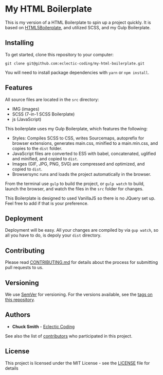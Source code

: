 # My HTML Boilerplate

This is my version of a HTML Boilerplate to spin up a project quickly. It is based on [HTML5Boilerplate](https://html5boilerplate.com/), and utilized SCSS, and my Gulp Boilerplate.

## Installing
To get started, clone this repository to your computer:
```
git clone git@github.com:eclectic-coding/my-html-boilerplate.git
```
You will need to install package dependencies with `yarn` or `npm install`.

## Features
All source files are located in the `src` directory:
- IMG (images)
- SCSS (7-in-1 SCSS Boilerplate)
- js (JavaScript)

This boilerplate uses my Gulp Boilerplate, which features the following:
- Styles: Compiles SCSS to CSS, writes Sourcemaps, autoprefix for browser extensions, generates main.css, minified to a main.min.css, and copies to the `dist` folder.
- JavaScript files are converted to ES5 with babel, concatenated, uglified and minified, and copied to `dist`.
- Images (GIF, JPG, PNG, SVG) are compressed and optimized, and copied to `dist`.
- Browsersync runs and loads the project automatically in the browser.

From the terminal use `gulp` to build the project, or `gulp watch` to build, launch the browser, and watch the files in the `src` folder for changes.

This Boilerplate is designed to used VanillaJS so there is no JQuery set up. Feel free to add if that is your preference.

## Deployment
Deployment will be easy. All your changes are compiled by via `gup watch`, so all you have to do, is depoly your `dist` directory.

## Contributing

Please read [CONTRIBUTING.md](./CONTRIBUTING.md) for details about  the process for submitting pull requests to us.

## Versioning

We use [SemVer](http://semver.org/) for versioning. For the versions available, see the [tags on this repository](https://github.com/your/project/tags).

## Authors

* **Chuck Smith** - [Eclectic Coding](https://github.com/eclectic-coding)

See also the list of [contributors](https://github.com/eclectic-coding/this-repo/contributors) who participated in this project.

## License
This project is licensed under the MIT License - see the [LICENSE](LICENSE) file for details
